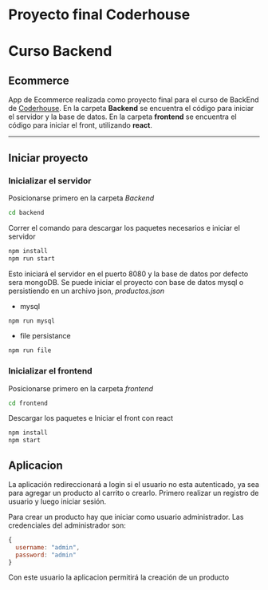 # **Proyecto final Coderhouse**
# Curso __Backend__

## Ecommerce
App de Ecommerce realizada como proyecto final para el curso de BackEnd de [Coderhouse](https://www.coderhouse.com/).
En la carpeta __Backend__ se encuentra el código para iniciar el servidor y la base de datos.
En la carpeta __frontend__ se encuentra el código para iniciar el front, utilizando __react__.

---

## Iniciar proyecto
### **Inicializar el servidor**


Posicionarse primero en la carpeta *Backend*
```bash
cd backend
```
Correr el comando para descargar los paquetes necesarios e iniciar el servidor
```bash	
npm install
npm run start
```
Esto iniciará el servidor en el puerto 8080 y la base de datos por defecto sera mongoDB.
Se puede iniciar el proyecto con base de datos mysql o persistiendo en un archivo json, *productos.json*
* mysql
```bash
npm run mysql
```
* file persistance
```bash
npm run file
```
### **Inicializar el frontend**

Posicionarse primero en la carpeta *frontend*
```bash
cd frontend
```

Descargar los paquetes e Iniciar el front con react
```bash
npm install
npm start
```
## Aplicacion

La aplicación redireccionará a login si el usuario no esta autenticado, ya sea para agregar un producto al carrito o crearlo. 
Primero realizar un registro de usuario y luego iniciar sesión.

Para crear un producto hay que iniciar como usuario administrador. Las credenciales del administrador son:
```javascript
{
  username: "admin",
  password: "admin" 
}
```
Con este usuario la aplicacion permitirá la creación de un producto






